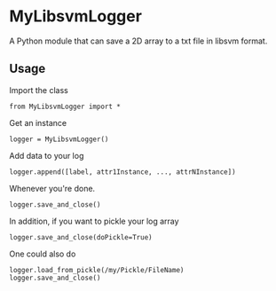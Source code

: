 MyLibsvmLogger
=============

A Python module that can save a 2D array to a txt file in libsvm format.


## Usage ##

Import the class

    from MyLibsvmLogger import *

Get an instance

    logger = MyLibsvmLogger()

Add data to your log

    logger.append([label, attr1Instance, ..., attrNInstance])

Whenever you're done.

    logger.save_and_close()

In addition, if you want to pickle your log array

    logger.save_and_close(doPickle=True)

One could also do

    logger.load_from_pickle(/my/Pickle/FileName)
    logger.save_and_close()
